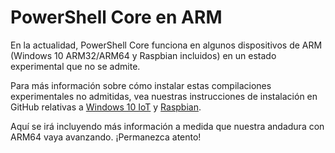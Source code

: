 # <a name="powershell-core-on-arm"></a>PowerShell Core en ARM

En la actualidad, PowerShell Core funciona en algunos dispositivos de ARM (Windows 10 ARM32/ARM64 y Raspbian incluidos) en un estado experimental que no se admite.

Para más información sobre cómo instalar estas compilaciones experimentales no admitidas, vea nuestras instrucciones de instalación en GitHub relativas a [Windows 10 IoT](https://github.com/PowerShell/PowerShell/blob/master/docs/installation/windows.md#deploying-on-windows-iot) y [Raspbian](https://github.com/PowerShell/PowerShell/blob/master/docs/installation/linux.md#raspbian).

Aquí se irá incluyendo más información a medida que nuestra andadura con ARM64 vaya avanzando.
¡Permanezca atento!